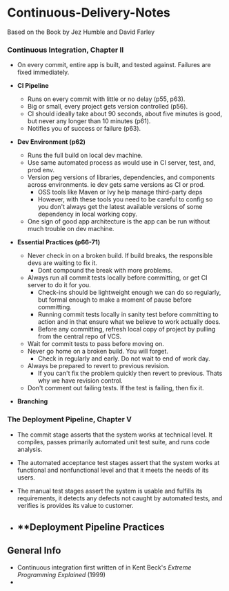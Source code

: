 # Continuous-Delivery-Notes
Based on the Book by Jez Humble and David Farley

### Continuous Integration, Chapter II

- On every commit, entire app is built, and tested against. Failures are fixed immediately.

- **CI Pipeline**
    - Runs on every commit with little or no delay (p55, p63).
    - Big or small, every project gets version controlled (p56).
    - CI should ideally take about 90 seconds, about five minutes is good, but never any longer than 10 minutes (p61).
    - Notifies you of success or failure (p63).
- **Dev Environment (p62)**
    - Runs the full build on local dev machine.
    - Use same automated process as would use in CI server, test, and, prod env.
    - Version peg versions of libraries, dependencies, and components across environments. ie dev gets same versions as CI or prod.
        - OSS tools like Maven or Ivy help manage third-party deps
        - However, with these tools you need to be careful to config so you don't always get the latest available versions of some dependency in local working copy.
    - One sign of good app architecture is the app can be run without much trouble on dev machine.
- **Essential Practices (p66-71)**
    - Never check in on a broken build. If build breaks, the responsible devs are waiting to fix it.
        - Dont compound the break with more problems.
    - Always run all commit tests locally before committing, or get CI server to do it for you.
        - Check-ins should be lightweight enough we can do so regularly, but formal enough to make a moment of pause before committing.
        - Running commit tests locally in sanity test before committing to action and in that ensure what we believe to work actually does.
        - Before any committing, refresh local copy of project by pulling from the central repo of VCS.
    - Wait for commit tests to pass before moving on.
    - Never go home on a broken build. You will forget.
        - Check in regularly and early. Do not wait to end of work day.
    - Always be prepared to revert to previous revision.
        - If you can't fix the problem quickly then revert to previous. Thats why we have revision control.
    - Don't comment out failing tests. If the test is failing, then fix it.

- **Branching**

### The Deployment Pipeline, Chapter V

- The commit stage asserts that the system works at technical level. It compiles, passes primarily automated unit test suite, and runs code analysis.

- The automated acceptance test stages assert that the system works at functional and nonfunctional level and that it meets the needs of its users.

- The manual test stages assert the system is usable and fulfills its requirements, it detects any defects not caught by automated tests, and verifies is provides its value to customer.

- **Deployment Pipeline Practices
    - 


## General Info

- Continuous integration first written of in Kent Beck's _Extreme Programming Explained_ (1999)
- 